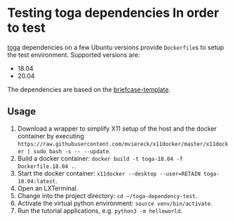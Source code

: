 # Testing toga dependencies In order to test
[toga](https://github.com/beeware/toga) dependencies on a few Ubuntu versions
provide `Dockerfile`s to setup the test environment. Supported versions are:
- 18.04
- 20.04

The dependencies are based on the
[briefcase-template](https://github.com/beeware/briefcase-template/blob/v0.3/%7B%7B%20cookiecutter.app_name%20%7D%7D/pyproject.toml).

## Usage
1. Download a wrapper to simplify X11 setup of the host and the docker
   container by executing
   `https://raw.githubusercontent.com/mviereck/x11docker/master/x11docker | sudo bash -s -- --update`.
2. Build a docker container:
   `docker build -t toga-18.04 -f Dockerfile.18.04 .`.
3. Start the docker container:
   `x11docker --desktop --user=RETAIN toga-18.04:latest`.
4. Open an LXTerminal.
5. Change into the project directory: `cd ~/toga-dependency-test`.
6. Activate the virtual python environment: `source venv/bin/activate`.
7. Run the tutorial applications, e.g. `python3 -m helloworld`.